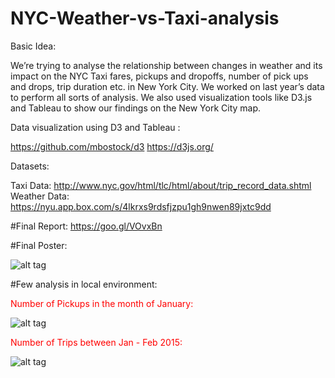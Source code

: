 # NYC-Weather-vs-Taxi-analysis
Basic Idea:

We’re trying to analyse the relationship between changes in weather and its impact on the NYC Taxi fares, pickups and dropoffs,
number of pick ups and drops, trip duration etc. in New York City. 
We worked on last year’s data to perform all sorts of analysis.
We also used visualization tools like D3.js and Tableau to show our findings on the New York City map.

Data visualization using D3 and Tableau :

https://github.com/mbostock/d3
https://d3js.org/

Datasets:

Taxi Data: http://www.nyc.gov/html/tlc/html/about/trip_record_data.shtml
Weather Data: https://nyu.app.box.com/s/4lkrxs9rdsfjzpu1gh9nwen89jxtc9dd

#Final Report: https://goo.gl/VOvxBn

#Final Poster: 

![alt tag](https://lh3.googleusercontent.com/YDE-vFroMzhxvPNJoWkpp8NSyOBqAMQFhpw9mhk5-CtMeh4ghcDJBaImg1n-54ZEhpi-vL6Ba_XOLk4=w1920-h917-rw)

#Few analysis in local environment:

<p style='color:red'>Number of Pickups in the month of January:</p>

![alt tag](https://lh3.googleusercontent.com/7L2QpjPYD4oF-u_tu3izYhxLnFQBh7TVBYue4KdCHT4fabigJ5qyHB72yof8Gkj23lBwxW-Gg4nB-cY=w1920-h917-rw)

<p style='color:red'>Number of Trips between Jan - Feb 2015:</p>

![alt tag](http://i.imgur.com/cpPvCio.jpg)


